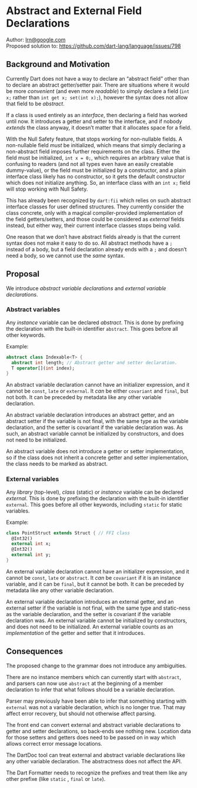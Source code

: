 # Abstract and External Field Declarations

Author: lrn@google.com<br>
Proposed solution to: https://github.com/dart-lang/language/issues/798


## Background and Motivation

Currently Dart does not have a way to declare an “abstract field” other than to declare an abstract getter/setter pair. There are situations where it would be more *convenient* (and even more *readable*) to simply declare a field (`int x;` rather than `int get x; set(int x);`), however the syntax does not allow that field to be *abstract*. 

If a class is used entirely as an *interface*, then declaring a field has worked until now. It introduces a getter and setter to the interface, and if nobody *extends* the class anyway, it doesn’t matter that it allocates space for a field. 

With the Null Safety feature, that stops working for non-nullable fields. A non-nullable field *must* be initialized, which means that simply declaring a non-abstract field imposes further requirements on the class. Either the field must be initialized, `int x = 0;`, which requires an arbitrary value that is confusing to readers (and not all types even have an easily creatable dummy-value), or the field must be initialized by a constructor, and a plain interface class likely has no constructor, so it gets the default constructor which does not initialize anything. So, an interface class with an `int x;` field will stop working with Null Safety.

This has already been recognized by `dart:fii` which relies on such abstract interface classes for user defined structures. They currently consider the class concrete, only with a magical compiler-provided implementation of the field getters/setters, and those could be considered as *external* fields instead, but either way, their current interface classes stops being valid.

One reason that we don’t have abstract fields already is that the current syntax does not make it easy to do so. All abstract methods have a `;` instead of a body, but a field declaration already ends with a `;` and doesn’t need a body, so we cannot use the *same* syntax.

## Proposal

We introduce *abstract variable declarations* and *external variable declarations*.

### Abstract variables

Any *instance* variable can be declared *abstract*. This is done by prefixing the declaration with the built-in identifier `abstract`. This goes before all other keywords.

Example:

```dart
abstract class Indexable<T> {
  abstract int length; // Abstract getter and setter declaration.
  T operator[](int index);
}
```

An abstract variable declaration cannot have an initializer expression, and it cannot be `const`,  `late` or `external`. It *can* be either `covariant` and `final`, but not both. It can be preceded by metadata like any other variable declaration.

An abstract variable declaration introduces an abstract getter, and an abstract setter if the variable is not final, with the same type as the variable declaration, and the setter is covariant if the variable declaration was. As such, an abstract variable cannot be initialized by constructors, and does not need to be initialized. 

An abstract variable does not introduce a getter or setter implementation, so if the class does not inherit a concrete getter and setter implementation, the class needs to be marked as abstract.

### External variables

Any *library* (top-level), *class* (static) or *instance* variable can be declared *external*. This is done by prefixing the declaration with the built-in identifier `external`. This goes before all other keywords, including `static` for static variables.

Example:

```dart
class PointStruct extends Struct { // FFI class
  @Int32()  
  external int x;
  @Int32()  
  external int y;
}
```

An external variable declaration cannot have an initializer expression, and it cannot be `const`,  `late` or `abstract`. It *can* be `covariant` if it is an instance variable, and it can be `final`, but it cannot be both. It can be preceded by metadata like any other variable declaration.

An external variable declaration introduces an external getter, and an external setter if the variable is not final, with the same type and static-ness as the variable declaration, and the setter is covariant if the variable declaration was. An external variable cannot be initialized by constructors, and does not need to be initialized. An external variable counts as an *implementation* of the getter and setter that it introduces.

## Consequences

The proposed change to the grammar does not introduce any ambiguities. 

There are no instance members which can currently start with `abstract`, and parsers can now use `abstract` at the beginning of a member declaration to infer that what follows should be a variable declaration.

Parser may previously have been able to infer that something starting with `external` was not a variable declaration, which is no longer true. That may affect error recovery, but should not otherwise affect parsing.

The front end can convert external and abstract variable declarations to getter and setter declarations, so back-ends see nothing new. Location data for those setters and getters does need to be passed on in way which allows correct error message locations.

The DartDoc tool can treat external and abstract variable declarations like any other variable declaration. The abstractness does not affect the API.

The Dart Formatter needs to recognize the prefixes and treat them like any other prefixe (like `static` , `final` or `late`).

